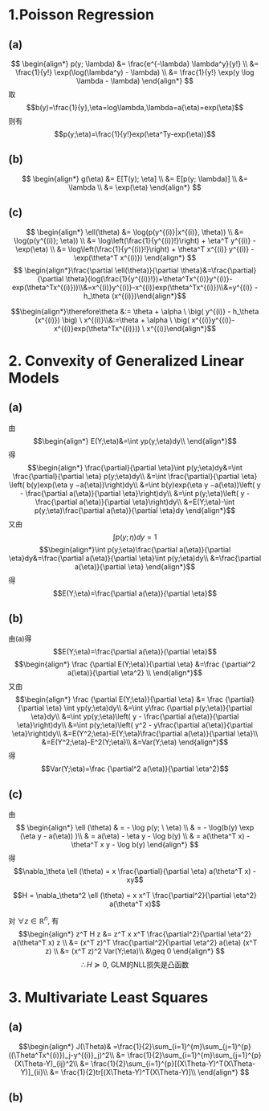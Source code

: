 # 1.Poisson Regression

## (a)
$$
\begin{align*}
p(y; \lambda) &= \frac{e^{-\lambda} \lambda^y}{y!} \\
              &= \frac{1}{y!} \exp(\log(\lambda^y) - \lambda) \\
              &= \frac{1}{y!} \exp(y \log \lambda - \lambda)
\end{align*}
$$
取$$b(y)=\frac{1}{y},\eta=log\lambda,\lambda=a(\eta)=exp(\eta)$$
则有$$p(y;\eta)=\frac{1}{y!}exp(\eta^Ty-exp(\eta))$$
## (b)
$$
\begin{align*}
g(\eta) &= E[T(y); \eta] \\
        &= E[p(y; \lambda)] \\
        &= \lambda \\
        &= \exp(\eta)
\end{align*}
$$
## (c)
$$
\begin{align*}
\ell(\theta) &= \log(p(y^{(i)}|x^{(i)}, \theta)) \\
             &= \log(p(y^{(i)}; \eta)) \\
             &= \log\left(\frac{1}{y^{(i)}!}\right) + \eta^T y^{(i)} - \exp(\eta) \\
             &= \log\left(\frac{1}{y^{(i)}!}\right) + \theta^T x^{(i)} y^{(i)} - \exp(\theta^T x^{(i)})
\end{align*}
$$
$$
\begin{align*}\frac{\partial \ell(\theta)}{\partial \theta}&=\frac{\partial}{\partial \theta}(log(\frac{1}{y^{(i)}!})+\theta^Tx^{(i)}y^{(i)}-exp(\theta^Tx^{(i)}))\\&=x^{(i)}y^{(i)}-x^{(i)}exp(\theta^Tx^{(i)})\\&=y^{(i)} - h_\theta (x^{(i)})\end{align*}$$

$$\begin{align*}\therefore\theta &:= \theta + \alpha \ \big( y^{(i)} - h_\theta (x^{(i)}) \big) \ x^{(i)}\\&:=\theta + \alpha \ \big( x^{(i)}y^{(i)}-x^{(i)}exp(\theta^Tx^{(i)})) \ x^{(i)}\end{align*}$$

#  2. Convexity of Generalized Linear Models
## (a)
由
$$\begin{align*}
E(Y;\eta)&=\int yp(y;\eta)dy\\
\end{align*}$$
得
$$\begin{align*}
\frac{\partial}{\partial \eta}\int p(y;\eta)dy&=\int \frac{\partial}{\partial \eta} p(y;\eta)dy\\
&=\int \frac{\partial}{\partial \eta} \left( b(y)exp(\eta y −a(\eta))\right)dy\\
&=\int b(y)exp(\eta y −a(\eta))\left( y - \frac{\partial a(\eta)}{\partial \eta}\right)dy\\
&=\int p(y;\eta)\left( y - \frac{\partial a(\eta)}{\partial \eta}\right)dy\\
&=E(Y;\eta)-\int p(y;\eta)\frac{\partial a(\eta)}{\partial \eta}dy
\end{align*}$$
又由
$$\int p(y;\eta)dy=1$$
$$\begin{align*}\int p(y;\eta)\frac{\partial a(\eta)}{\partial \eta}dy&=\frac{\partial a(\eta)}{\partial \eta}\int p(y;\eta)dy\\
&=\frac{\partial a(\eta)}{\partial \eta}
\end{align*}$$
得
$$E(Y;\eta)=\frac{\partial a(\eta)}{\partial \eta}$$
## (b)
由(a)得
$$E(Y;\eta)=\frac{\partial a(\eta)}{\partial \eta}$$
$$\begin{align*}
\frac {\partial E(Y;\eta)}{\partial \eta} &=\frac {\partial^2 a(\eta)}{\partial \eta^2} \\
\end{align*}$$
又由
$$\begin{align*}
\frac {\partial E(Y;\eta)}{\partial \eta} &= \frac {\partial}{\partial \eta} \int yp(y;\eta)dy\\
&=\int y\frac {\partial p(y;\eta)}{\partial \eta}dy\\
&=\int yp(y;\eta)\left( y - \frac{\partial a(\eta)}{\partial \eta}\right)dy\\
&=\int p(y;\eta)\left( y^2 - y\frac{\partial a(\eta)}{\partial \eta}\right)dy\\
&=E(Y^2;\eta)-E(Y;\eta)\frac{\partial a(\eta)}{\partial \eta}\\
&=E(Y^2;\eta)-E^2(Y;\eta)\\
&=Var(Y;\eta)
\end{align*}$$
得
$$Var(Y;\eta)=\frac {\partial^2 a(\eta)}{\partial \eta^2}$$

## (c)
由
$$
\begin{align*}
\ell (\theta) & = - \log p(y; \ \eta) \\
              & = - \log(b(y) \exp (\eta y - a(\eta)) )\\
              & = a(\eta) - \eta y - \log b(y) \\
              & = a(\theta^T x) - \theta^T x y - \log b(y)
\end{align*}
$$
得
$$\nabla_\theta \ell (\theta) = x \frac{\partial}{\partial \eta} a(\theta^T x) - xy$$

$$H = \nabla_\theta^2 \ell (\theta) = x x^T \frac{\partial^2}{\partial \eta^2} a(\theta^T x)$$

对  $\forall z \in \mathbb{R}^n$, 有
$$\begin{align*}
z^T H z &= z^T x x^T \frac{\partial^2}{\partial \eta^2} a(\theta^T x) z \\
        &= (x^T z)^T \frac{\partial^2}{\partial \eta^2} a(\eta) (x^T z) \\
        &= (x^T z)^2 Var(Y;\eta)\\
        &\geq 0
\end{align*}
$$
$$\therefore H \succeq 0\text{, GLM的NLL损失是凸函数}$$
#  3. Multivariate Least Squares
## (a)
$$\begin{align*}
J(\Theta)& =\frac{1}{2}\sum_{i=1}^{m}\sum_{j=1}^{p}((\Theta^Tx^{(i)})_j-y^{(i)}_j)^2\\
&= \frac{1}{2}\sum_{i=1}^{m}\sum_{j=1}^{p}(X\Theta-Y)_{ij}^2\\
&= \frac{1}{2}\sum_{i=1}^{p}[(X\Theta-Y)^T(X\Theta-Y)]_{ii}\\
&= \frac{1}{2}tr[(X\Theta-Y)^T(X\Theta-Y)]\\
\end{align*}
$$

## (b)

